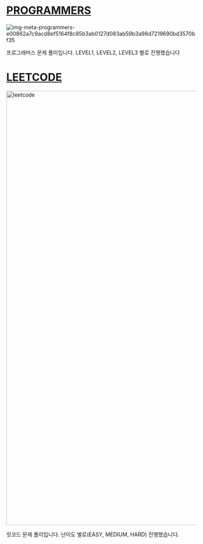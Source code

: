 
# [PROGRAMMERS](https://github.com/SGTYang/Algorithms/tree/main/Programmers)
![img-meta-programmers-e00862a7c9acd8ef5164f8c85b3ab0127d083ab59b3a98d7219690bd3570bf35](https://user-images.githubusercontent.com/42399580/125379290-36ab6300-e3cb-11eb-89fd-87ddce3037cb.png)

프로그래머스 문제 풀이입니다. LEVEL1, LEVEL2, LEVEL3 별로 진행했습니다





# [LEETCODE](https://github.com/SGTYang/Algorithms/tree/main/LeetCode)
<img width="1151" alt="leetcode" src="https://user-images.githubusercontent.com/42399580/126304421-73356ed3-c618-49c5-be01-892015d0ed04.png">


릿코드 문제 풀이입니다. 
난이도 별로(EASY, MEDIUM, HARD) 진행했습니다.
